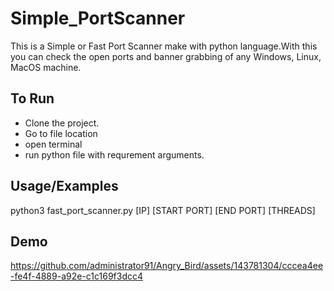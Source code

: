 # Simple_PortScanner
This is a Simple or Fast Port Scanner make with python language.With this you can check the open ports and banner grabbing of any Windows, Linux, MacOS machine.

## To Run

- Clone the project.
- Go to file location
- open terminal
- run python file with requrement arguments.
  
## Usage/Examples
python3 fast_port_scanner.py [IP] [START PORT] [END PORT] [THREADS]

## Demo
https://github.com/administrator91/Angry_Bird/assets/143781304/cccea4ee-fe4f-4889-a92e-c1c169f3dcc4
